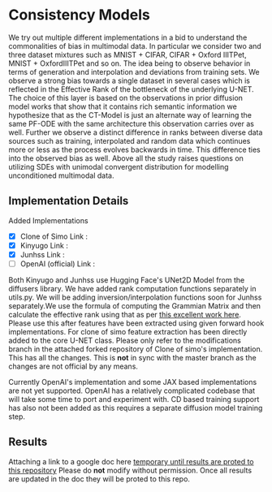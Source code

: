 # Consistency Models

We try out multiple different implementations in a bid to understand the commonalities of bias in multimodal data. In particular we consider two and three dataset mixtures such as MNIST + CIFAR,
CIFAR + Oxford IIITPet, MNIST + OxfordIIITPet and so on. The idea being to observe behavior in terms of generation and interpolation and deviations from training sets. 
We observe a strong bias towards a single dataset in several cases which is reflected in the Effective Rank of the bottleneck of the underlying U-NET. The choice of this
layer is based on the observations in prior diffusion model works that show that it contains rich semantic information we hypothesize that as the CT-Model is just
an alternate way of learning the same PF-ODE with the same architecture this observation carries over as well. Further we observe a distinct difference in ranks between
diverse data sources such as training, interpolated and random data which continues more or less as the process evolves backwards in time. This difference ties into the 
observed bias as well. Above all the study raises questions on utilizing SDEs with unimodal convergent distribution for modelling unconditioned multimodal data. 

## Implementation Details

Added Implementations
- [x] Clone of Simo Link : 
- [x] Kinyugo Link :
- [x] Junhss Link :
- [ ] OpenAI (official) Link : 

Both Kinyugo and Junhss use Hugging Face's UNet2D Model from the diffusers library. We have added rank computation functions separately in utils.py. We will be adding inversion/interpolation functions soon for Junhss separately.We use the formula of computing the Grammian Matrix and then calculate the effective rank using that as per [this excellent work here](https://minyoungg.github.io/overparam/resources/overparam-v3.pdf). Please use this after features have been extracted using given forward hook implementations. For clone of simo feature extraction has been directly added to the core U-NET class. Please only refer to the modifications branch in the attached forked repository of Clone of simo's implementation. This has all the changes. This is **not** in sync with the master branch as the changes are not official by any means.


Currently OpenAI's implementation and some JAX based implementations are not yet supported. OpenAI has a relatively complicated codebase that will take some time to port and experiment with. CD based training support has also not been added as this requires a separate diffusion model training step. 

## Results 

Attaching a link to a google doc here [temporary until results are proted to this repository](https://docs.google.com/document/d/1JEIkwOn6OsS0MCICi-n6C309u5YczoCI5TPiX18X9Bo/edit) Please do **not** modify without permission. Once all results are updated in the doc they will be proted to this repo. 
